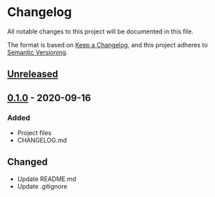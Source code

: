 # Changelog

All notable changes to this project will be documented in this file.

The format is based on [Keep a Changelog](https://keepachangelog.com/en/1.1.0/),
and this project adheres to
[Semantic Versioning](https://semver.org/spec/v2.0.0.html).

## [Unreleased]

## [0.1.0] - 2020-09-16

### Added

- Project files
- CHANGELOG.md

## Changed

- Update README.md
- Update .gitignore

[unreleased]: https://github.com/digitalliving/firedantic/compare/0.1.0...HEAD
[0.1.0]: https://github.com/digitalliving/firedantic/releases/tag/0.1.0

